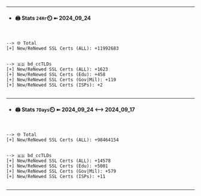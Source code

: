 

---
- #### 🖨️ **Stats** `24Hr`⏲️ ➼ 2024_09_24
```console


--> 🌐 Total
[+] New/ReNewed SSL Certs (ALL): +11992683


--> 🇧🇩 bd_ccTLDs
[+] New/ReNewed SSL Certs (ALL): +1623
[+] New/ReNewed SSL Certs (Edu): +458
[+] New/ReNewed SSL Certs (Gov|Mil): +119
[+] New/ReNewed SSL Certs (ISPs): +2


```

---
- #### 🖨️ **Stats** `7Days`⏲️ ➼ 2024_09_24 <--> 2024_09_17
```console


--> 🌐 Total
[+] New/ReNewed SSL Certs (ALL): +98464154


--> 🇧🇩 bd_ccTLDs
[+] New/ReNewed SSL Certs (ALL): +14578
[+] New/ReNewed SSL Certs (Edu): +5001
[+] New/ReNewed SSL Certs (Gov|Mil): +579
[+] New/ReNewed SSL Certs (ISPs): +11


```

---

